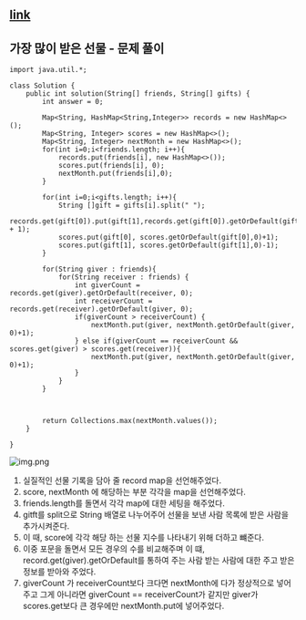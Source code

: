 ## [link](https://school.programmers.co.kr/learn/courses/30/lessons/258712)

## 가장 많이 받은 선물 - 문제 풀이


```
import java.util.*;

class Solution {
    public int solution(String[] friends, String[] gifts) {
        int answer = 0;
        
        Map<String, HashMap<String,Integer>> records = new HashMap<>();
        Map<String, Integer> scores = new HashMap<>();
        Map<String, Integer> nextMonth = new HashMap<>();
        for(int i=0;i<friends.length; i++){
            records.put(friends[i], new HashMap<>());
            scores.put(friends[i], 0);
            nextMonth.put(friends[i],0);
        }
        
        for(int i=0;i<gifts.length; i++){
            String []gift = gifts[i].split(" ");
            records.get(gift[0]).put(gift[1],records.get(gift[0]).getOrDefault(gift[1],0) + 1);
            scores.put(gift[0], scores.getOrDefault(gift[0],0)+1);
            scores.put(gift[1], scores.getOrDefault(gift[1],0)-1);
        }
        
        for(String giver : friends){
            for(String receiver : friends) {
                int giverCount = records.get(giver).getOrDefault(receiver, 0);                 
                int receiverCount = records.get(receiver).getOrDefault(giver, 0);
                if(giverCount > receiverCount) {
                    nextMonth.put(giver, nextMonth.getOrDefault(giver, 0)+1);
                } else if(giverCount == receiverCount && scores.get(giver) > scores.get(receiver)){
                    nextMonth.put(giver, nextMonth.getOrDefault(giver, 0)+1);
                }
            }
        }
        
        
        
        return Collections.max(nextMonth.values());
    }
                          
}
```
![img.png](img.png)
1. 실질적인 선물 기록을 담아 줄 record map을 선언해주었다.
2. score, nextMonth 에 해당하는 부분 각각을 map을 선언해주었다.
3. friends.length를 돌면서 각각 map에 대한 세팅을 해주었다.
4. gitft를 split으로 String 배열로 나누어주어 선물을 보낸 사람 목록에 받은 사람을 추가시켜준다.
5. 이 때, score에 각각 해당 하는 선물 지수를 나타내기 위해 더하고 뺴준다.
6. 이중 포문을 돌면서 모든 경우의 수를 비교해주며 이 떄, record.get(giver).getOrDefault를 통하여 주는 사람 받는 사람에 대한 주고 받은 정보를 받아와 주었다.
7. giverCount 가 receiverCount보다 크다면 nextMonth에 다가 정상적으로 넣어주고 그게 아니라면 giverCount == receiverCount가 같지만 giver가 scores.get보다 큰 경우에만 nextMonth.put에 넣어주었다. 

